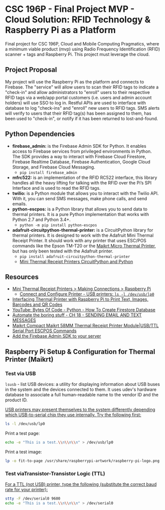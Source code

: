 # CSC 196P - Final Project MVP - Cloud Solution: RFID Technology & Raspberry Pi as a Platform

Final project for CSC 196P, Cloud and Mobile Computing Pragmatics, where a
minimum viable product (mvp) using Radio Frequency Identification (RFID)
scanner + tags and Raspberry Pi. This project must leverage the cloud.

## Project Proposal

My project will use the Raspberry Pi as the platform and connects to Firebase.
The "service" will allow users to scan their RFID tags to indicate a "check-in"
and allow administrators to "enroll" users to their respective RFID tags via a
web/app portal customers (i.e. users and admin account holders) will use SSO to
log in. Restful APIs are used to interface with database to log "check-ins" and
"enroll" new users to RFID tags. SMS alerts will verify to users that their
RFID tag(s) has been assigned to them, has been used to "check-in", or notify
if it has been returned to lost-and-found.

## Python Dependencies

- **firebase_admin:** is the Firebase Admin SDK for Python. It enables access
  to Firebase services from privileged environments in Python. The SDK provides
  a way to interact with Firebase Cloud Firestore, Firebase Realtime Database,
  Firebase Authentication, Google Cloud Storage, and Firebase Cloud Messaging.
  - `pip install firebase_admin`
- **mfrc522:** is an implementation of the RFID RC522 interface, this library
  handles all the heavy lifting for talking with the RFID over the Pi’s SPI
  Interface and is used to read the RFID tags.
- **twilio:** is a Python module that allows you to interact with the Twilio
  API. With it, you can send SMS messages, make phone calls, and send emails.
- **python-escpos:** is a Python library that allows you to send data to
  thermal printers. It is a pure Python implementation that works with Python
  2.7 and Python 3.4+.
  - `python -m pip install python-escpos`
- **adafruit-circuitpython-thermal-printer:** is a CircuitPython library for
  thermal printers. It is designed to work with the Adafruit Mini Thermal
  Receipt Printer. It should work with any printer that uses ESC/POS commands
  like the Epson TM-T20 or the [Maikrt Micro Thermal Printer](https://a.co/d/7SnoBkb),
  but has only been tested with the Adafruit printer.
  - `pip install adafruit-circuitpython-thermal-printer`
  - [Mini Thermal Receipt Printers  CircuitPython and Python](https://learn.adafruit.com/mini-thermal-receipt-printer/circuitpython)

## Resources

- [Mini Thermal Receipt Printers > Making Connections > Raspberry Pi](https://learn.adafruit.com/mini-thermal-receipt-printer/making-connections#to-raspberry-pi-3133486)
  - [Connect and Configure Printer - USB printers: `ls -l /dev/usb/lp0`](https://learn.adafruit.com/networked-thermal-printer-using-cups-and-raspberry-pi/connect-and-configure-printer#:~:text=USB%20printers%20may%20present%20themselves%20to%20the%20system%20differently%20depending%20which%20USB%2Dto%2Dserial%20chip%20they%20use%20internally.)
- [Interfacing Thermal Printer with Raspberry Pi to Print Text, Images, Barcodes and QR Codes](https://circuitdigest.com/microcontroller-projects/thermal-printer-interfacing-with-raspberry-pi-zero-to-print-text-images-and-bar-codes)
- [YouTube: Bytes Of Code - Python - How To Create Firestore Database](https://www.youtube.com/watch?v=qsFYq_1BQdk&ab_channel=BytesOfCode)
- [Automate the boring stuff - CH 18 - SENDING EMAIL AND TEXT MESSAGES](https://automatetheboringstuff.com/2e/chapter18/)
- [Maikrt Compact Maikrt 58MM Thermal Receipt Printer Module|USB/TTL Serial Port ESCPOS Commands](https://www.ubuy.co.in/product/7LNB6RM8-maikrt-embedded-58mm-thermal-receipt-printer-mini-printing-module-support-usb-and-ttl-serial-port-es)
- [Add the Firebase Admin SDK to your server](https://firebase.google.com/docs/admin/setup)

## Raspberry Pi Setup & Configuration for Thermal Printer (Maikrt)

### Test via USB

`lsusb` - list USB devices: a utility for displaying information about USB
buses in the system and the devices connected to them. It uses udev's hardware
database to associate a full human-readable name to the vendor ID and the
product ID.

[USB printers may present themselves to the system differently depending which USB-to-serial chip they use internally. Try the following first:](https://learn.adafruit.com/networked-thermal-printer-using-cups-and-raspberry-pi/connect-and-configure-printer#:~:text=USB%20printers%20may%20present%20themselves%20to%20the%20system%20differently%20depending%20which%20USB%2Dto%2Dserial%20chip%20they%20use%20internally.%20Try%20the%20following%20first%3A)

```bash
ls -l /dev/usb/lp0
```

Print a test page:

```bash
echo -e "This is a test.\\n\\n\\n" > /dev/usb/lp0
```

Print a test image:

```bash
lp -o fit-to-page /usr/share/raspberrypi-artwork/raspberry-pi-logo.png
```

### Test viaTransistor-Transistor Logic (TTL)

[For a TTL (not USB) printer, type the following (substitute the correct baud rate for your printer):](<https://learn.adafruit.com/networked-thermal-printer-using-cups-and-raspberry-pi/connect-and-configure-printer#:~:text=For%20a%20TTL%20(not%20USB)%20printer%2C%20type%20the%20following%20(substitute%20the%20correct%20baud%20rate%20for%20your%20printer)%3A>)

```bash
stty -F /dev/serial0 9600
echo -e "This is a test.\\n\\n\\n" > /dev/serial0
```
